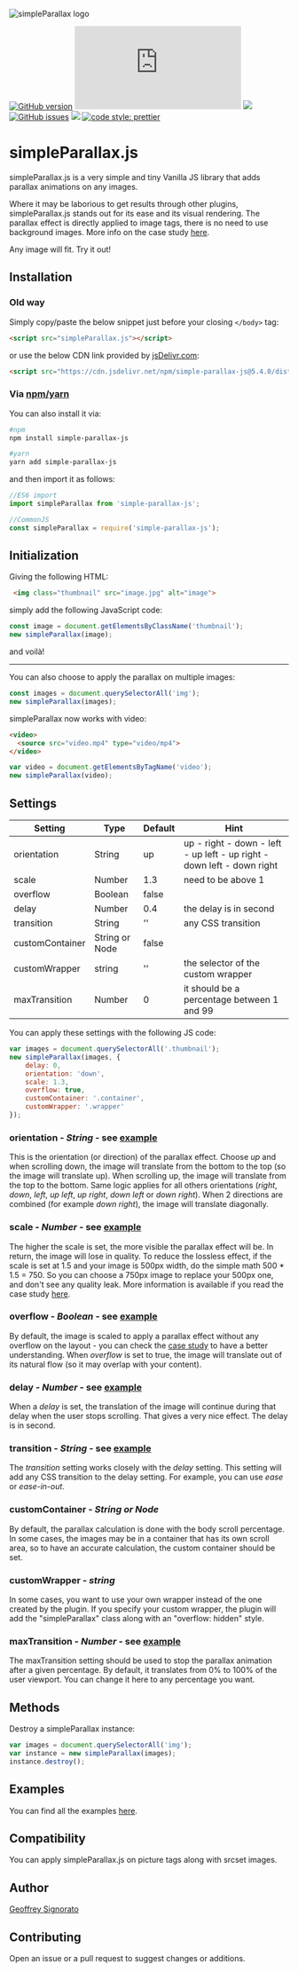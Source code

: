 ![simpleParallax logo](https://simpleparallax.b-cdn.net/images/logo.png?new=new)

[![GitHub version](https://badge.fury.io/gh/geosenna%2FsimpleParallax.svg)](https://badge.fury.io/gh/geosenna%2FsimpleParallax) [![Only 32 Kb](https://badge-size.herokuapp.com/geosigno/simpleParallax.js/master/dist/simpleParallax.min.js)](https://github.com/geosigno/simpleParallax.js/blob/master/strapdown.min.js) [![](https://img.shields.io/npm/dm/simple-parallax-js)](https://www.npmjs.com/package/simple-parallax-js) [![GitHub issues](https://img.shields.io/github/issues/geosigno/simpleParallax.js.svg)](https://GitHub.com/geosigno/simpleParallax.js/issues/) [![](https://data.jsdelivr.com/v1/package/npm/simple-parallax-js/badge?style=rounded)](https://www.jsdelivr.com/package/npm/simple-parallax-js) [![code style: prettier](https://img.shields.io/badge/code_style-prettier-ff69b4.svg?style=flat-square)](https://github.com/prettier/prettier)

# simpleParallax.js

simpleParallax.js is a very simple and tiny Vanilla JS library that adds parallax animations on any images.

Where it may be laborious to get results through other plugins, simpleParallax.js stands out for its ease and its visual rendering. The parallax effect is directly applied to image tags, there is no need to use background images. More info on the case study [here](https://medium.com/@geoffrey.signorato/case-study-create-a-parallax-effect-directly-on-img-tags-with-javascript-35b8daf81471).

Any image will fit. Try it out!


## Installation

### Old way

Simply copy/paste the below snippet just before your closing `</body>` tag:

```html
<script src="simpleParallax.js"></script>
```

or use the below CDN link provided by [jsDelivr.com](https://www.jsdelivr.com/package/npm/simple-parallax-js):

```html
<script src="https://cdn.jsdelivr.net/npm/simple-parallax-js@5.4.0/dist/simpleParallax.min.js"></script>
```

### Via [npm/yarn](https://www.npmjs.com/package/simple-parallax-js)

You can also install it via:

```sh
#npm
npm install simple-parallax-js

#yarn
yarn add simple-parallax-js
```

and then import it as follows:

```javascript
//ES6 import
import simpleParallax from 'simple-parallax-js';

//CommonJS
const simpleParallax = require('simple-parallax-js');
```

## Initialization

Giving the following HTML:

```html
 <img class="thumbnail" src="image.jpg" alt="image">
```

simply add the following JavaScript code:

```javascript
const image = document.getElementsByClassName('thumbnail');
new simpleParallax(image);
```

and voilà!

___

You can also choose to apply the parallax on multiple images:

```javascript
const images = document.querySelectorAll('img');
new simpleParallax(images);
```

simpleParallax now works with video:

```html
<video>
  <source src="video.mp4" type="video/mp4">
</video>
```

```javascript
var video = document.getElementsByTagName('video');
new simpleParallax(video);
```

## Settings

Setting | Type | Default | Hint
--- | --- | --- | ---
orientation | String | up | up - right - down - left - up left - up right - down left - down right
scale | Number | 1.3 | need to be above 1
overflow | Boolean | false | 
delay | Number | 0.4 | the delay is in second
transition | String | '' | any CSS transition
customContainer | String or Node | false | 
customWrapper | string | '' | the selector of the custom wrapper
maxTransition | Number | 0 | it should be a percentage between 1 and 99

You can apply these settings with the following JS code:

```javascript
var images = document.querySelectorAll('.thumbnail');
new simpleParallax(images, {
    delay: 0,
    orientation: 'down',
    scale: 1.3,
    overflow: true,
    customContainer: '.container',
    customWrapper: '.wrapper'
});
```

### orientation - *String* - see [example](https://simpleparallax.com#example-orientation)
This is the orientation (or direction) of the parallax effect. Choose *up* and when scrolling down, the image will translate from the bottom to the top (so the image will translate up). When scrolling up, the image will translate from the top to the bottom. Same logic applies for all others orientations (*right*, *down*, *left*, *up left*, *up right*, *down left* or *down right*). When 2 directions are combined (for example *down right*), the image will translate diagonally.

### scale - *Number* - see [example](https://simpleparallax.com#example-scale)
The higher the scale is set, the more visible the parallax effect will be. In return, the image will lose in quality. To reduce the lossless effect, if the scale is set at 1.5 and your image is 500px width, do the simple math 500 * 1.5 = 750. So you can choose a 750px image to replace your 500px one, and don't see any quality leak. More information is available if you read the case study [here](https://medium.com/@geoffrey.signorato/case-study-create-a-parallax-effect-directly-on-img-tags-with-javascript-35b8daf81471).

### overflow - *Boolean* - see [example](https://simpleparallax.com#example-overflow)
By default, the image is scaled to apply a parallax effect without any overflow on the layout - you can check the [case study](https://medium.com/@geoffrey.signorato/case-study-create-a-parallax-effect-directly-on-img-tags-with-javascript-35b8daf81471) to have a better understanding. When *overflow* is set to true, the image will translate out of its natural flow (so it may overlap with your content).

### delay - *Number* - see [example](https://simpleparallax.com#example-delay-transition)
When a *delay* is set, the translation of the image will continue during that delay when the user stops scrolling. That gives a very nice effect. The delay is in second.

### transition - *String* - see [example](https://simpleparallax.com#example-delay-transition)
The *transition* setting works closely with the *delay* setting. This setting will add any CSS transition to the delay setting. For example, you can use *ease* or *ease-in-out*.

### customContainer - *String or Node*
By default, the parallax calculation is done with the body scroll percentage. In some cases, the images may be in a container that has its own scroll area, so to have an accurate calculation, the custom container should be set.

### customWrapper - *string*
In some cases, you want to use your own wrapper instead of the one created by the plugin. If you specify your custom wrapper, the plugin will add the "simpleParallax" class along with an "overflow: hidden" style.

### maxTransition - *Number* - see [example](https://simpleparallax.com#example-max-transition)
The maxTransition setting should be used to stop the parallax animation after a given percentage. By default, it translates from 0% to 100% of the user viewport. You can change it here to any percentage you want.

## Methods
Destroy a simpleParallax instance:

```javascript
var images = document.querySelectorAll('img');
var instance = new simpleParallax(images);
instance.destroy();
```

## Examples
You can find all the examples [here](https://simpleparallax.com/#examples).

## Compatibility
You can apply simpleParallax.js on picture tags along with srcset images.

## Author

[Geoffrey Signorato](https://github.com/geosigno/)

## Contributing

Open an issue or a pull request to suggest changes or additions.

